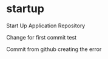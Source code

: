# startup
Start Up Application Repository

Change for first commit test

Commit from github creating the error

